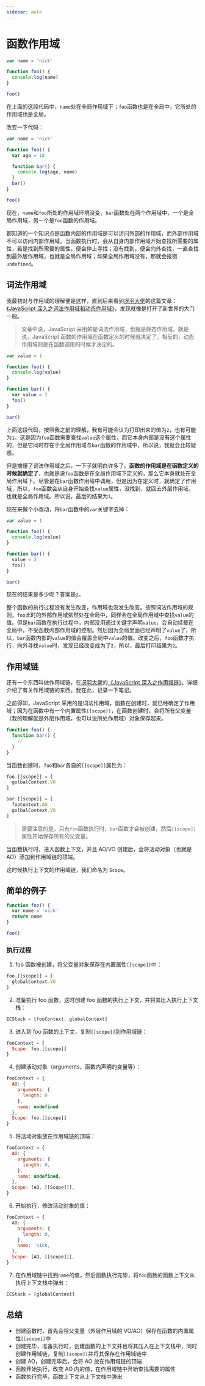 ```yaml
---
sidebar: auto
---
```


# 函数作用域

```js
var name = 'nick'

function foo() {
  console.log(name)
}

foo()
```

在上面的这段代码中，`name`处在全局作用域下；`foo`函数也是在全局中，它所处的作用域也是全局。

改变一下代码：

```js
var name = 'nick'

function foo() {
  var age = 18

  function bar() {
    console.log(age, name)
  }
  bar()
}

foo()
```

现在，`name`和`foo`所处的作用域环境没变，`bar`函数处在两个作用域中，一个是全局作用域，另一个是`foo`函数的作用域。

都知道的一个知识点是函数内部的作用域是可以访问外部的作用域，而外部作用域不可以访问内部作用域。当函数执行时，会从自身内部作用域开始查找所需要的属性，若是找到所需要的属性，便会停止寻找；没有找到，便会向外查找，一直查找到最外层作用域，也就是全局作用域；如果全局作用域没有，那就会报错`undefined`。

## 词法作用域

我最初对与作用域的理解便是这样，直到后来看到[冴羽大佬](https://github.com/mqyqingfeng)的这篇文章：[《JavaScript 深入之词法作用域和动态作用域》](https://github.com/mqyqingfeng/Blog/issues/3)，发现就像是打开了新世界的大门一般。

> 文章中说，JavaScript 采用的是词法作用域，也就是静态作用域。就是说，JavaScript 函数的作用域在函数定义的时候就决定了。相反的，动态作用域则是在函数调用的时候才决定的。

```js
var value = 1

function foo() {
  console.log(value)
}

function bar() {
  var value = 2
  foo()
}

bar()
```

上面这段代码，按照我之前的理解，我有可能会认为打印出来的值为`2`，也有可能为`1`。这是因为`foo`函数需要查找`value`这个属性，而它本身内部是没有这个属性的，但是它同时存在于全局作用域与`bar`函数的作用域中，所以说，我就会比较疑惑。

但是搞懂了词法作用域之后，一下子就明白许多了。**函数的作用域是在函数定义的时候就确定了**，也就是说`foo`函数是在全局作用域下定义的，那么它本身就处在全局作用域下。尽管是在`bar`函数作用域中调用，但是因为在定义时，就确定了作用域，所以，`foo`函数会从自身开始查找`value`属性，没找到，就回去外层作用域，也就是全局作用域。所以说，最后的结果为`1`。

现在来做个小改动，将`bar`函数中的`var`关键字去掉：

```js
var value = 1

function foo() {
  console.log(value)
}

function bar() {
  value = 2
  foo()
}

bar()
```

现在的结果是多少呢？答案是`2`。

整个函数的执行过程没有发生改变，作用域也没发生改变。按照词法作用域的规则，`foo`此时的外部作用域依然处在全局中，同样会在全局作用域中查找`value`的值。但是`bar`函数在执行过程中，内部没用通过关键字声明`value`，会自动挂载在全局中，不受函数内部作用域的控制。然后因为全局里面已经声明了`value`了，所以，`bar`函数内部的`value`的值会覆盖全局中`value`的值。改变之后，`foo`函数才执行，向外寻找`value`时，发现已经改变成为了`2`，所以，最后打印结果为`2`。

## 作用域链

还有一个东西叫做作用域链，在[冴羽大佬](https://github.com/mqyqingfeng)的[《JavaScript 深入之作用域链》](https://github.com/mqyqingfeng/Blog/issues/6)，详细介绍了有关作用域链的东西。我在此，记录一下笔记。

之前得知，JavaScript 采用的是词法作用域，函数在创建时，就已经确定了作用域；因为在函数中有一个内置属性`[[scope]]`，在函数创建时，会将所有父变量（我的理解就是外层作用域，也可以说所处作用域）对象保存起来。

```js
function foo() {
  function bar() {
    //
  }
}
```

当函数创建时，`foo`和`bar`各自的`[[scope]]`属性为：

```js
foo.[[scope]] = [
  golbalContext.VO
]

bar.[[scope]] = [
  fooContext.AO
  golbalContext.VO
]
```

> 需要注意的是，只有`foo`函数执行时，`bar`函数才会被创建，然后`[[scope]]`属性开始保存所有的父变量。

当函数执行时，进入函数上下文，并且 AO/VO 创建后，会将活动对象（也就是 AO）添加到作用域链的顶端。

这时候执行上下文的作用域链，我们命名为 `Scope`。

## 简单的例子

```js
function foo() {
  var name = 'nick'
  return name
}

foo()
```

### 执行过程

1. foo 函数被创建，将父变量对象保存在内置属性`[[scope]]`中：

```js
foo.[[scope]] = [
  globalContext.VO
]
```

2. 准备执行 foo 函数，这时创建 foo 函数的执行上下文，并将其压入执行上下文栈：

```js
ECStack = [fooContext, globalContext]
```

3. 进入到 foo 函数的上下文，复制`[[scope]]`到作用域链：

```js
fooContext = {
  Scope: foo.[[scope]]
}
```

4. 创建活动对象（arguments，函数内声明的变量等）：

```js
fooContext = {
  AO: {
    arguments: {
      length: 0
    },
    name: undefined
  },
  Scope: foo.[[scope]]
}
```

5. 将活动对象放在作用域链的顶端：

```js
fooContext = {
  AO: {
    arguments: {
      length: 0,
    },
    name: undefined,
  },
  Scope: [AO, [[Scope]]],
}
```

6. 开始执行，修改活动对象的值：

```js
fooContext = {
  AO: {
    arguments: {
      length: 0,
    },
    name: 'nick,
  },
  Scope: [AO, [[scope]]],
}
```

7. 在作用域链中找到`name`的值，然后函数执行完毕，将`foo`函数的函数上下文从执行上下文栈中弹出：

```js
ECStack = [globalContext]
```

## 总结

- 创建函数时，首先会将父变量（外层作用域的 VO/AO）保存在函数的内置属性`[[scope]]`中
- 创建完毕，准备执行时，创建函数的上下文并且将其压入在上下文栈中，同时创建作用域链，复制`[[scope]]`并将其保存在作用域链中
- 创建 AO，创建完毕后，会将 AO 放在作用域链的顶端
- 函数开始执行，改变 AO 内的值，在作用域链中开始查找需要的属性
- 函数执行完毕，函数上下文从上下文栈中弹出
